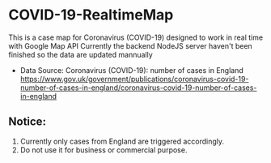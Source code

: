 # COVID-19-RealtimeMap
This is a case map for Coronavirus (COVID-19) designed to work in real time with Google Map API
Currently the backend NodeJS server haven't been finished so the data are updated mannually

- Data Source: Coronavirus (COVID-19): number of cases in England https://www.gov.uk/government/publications/coronavirus-covid-19-number-of-cases-in-england/coronavirus-covid-19-number-of-cases-in-england

## Notice:
1. Currently only cases from England are triggered accordingly.
2. Do not use it for business or commercial purpose.
